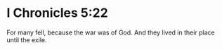 # I Chronicles 5:22

For many fell, because the war was of God. And they lived in their place until the exile.
